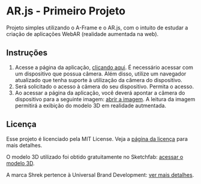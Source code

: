 # AR.js - Primeiro Projeto

Projeto simples utilizando o A-Frame e o AR.js, com o intuito de estudar a criação de aplicações WebAR (realidade aumentada na web).

## Instruções

1. Acesse a página da aplicação, [clicando aqui](). É necessário acessar com um dispositivo que possua câmera. Além disso, utilize um navegador atualizado que tenha suporte à utilização da câmera do dispositivo.
2. Será solicitado o acesso à câmera do seu dispositivo. Permita o acesso.
3. Ao acessar a página da aplicação, você deverá apontar a câmera do dispositivo para a seguinte imagem: [abrir a imagem](./assets/custom-pattern.png). A leitura da imagem permitirá a exibição do modelo 3D em realidade autmentada.

## Licença

Esse projeto é licenciado pela MIT License. Veja a [página da licença](https://opensource.org/licenses/MIT) para mais detalhes.

O modelo 3D utilizado foi obtido gratuitamente no Sketchfab: [acessar o modelo 3D](https://sketchfab.com/3d-models/shrek-ff6a111c58c94d328b0880a38b912428).

A marca Shrek pertence à Universal Brand Development: [ver mais detalhes](https://licensingcon.com.br/shrek-universal-brand-development-2/).